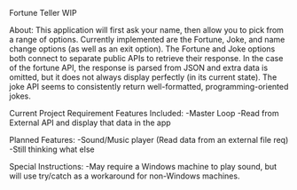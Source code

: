 Fortune Teller WIP

About:
This application will first ask your name, then allow you to pick from a range of options. Currently implemented are the Fortune, Joke, and name change options (as well as an exit option). The Fortune and Joke options both connect to separate public APIs to retrieve their response. In the case of the fortune API, the response is parsed from JSON and extra data is omitted, but it does not always display perfectly (in its current state). The joke API seems to consistently return well-formatted, programming-oriented jokes.

Current Project Requirement Features Included:
-Master Loop
-Read from External API and display that data in the app

Planned Features:
-Sound/Music player (Read data from an external file req)
-Still thinking what else

Special Instructions:
-May require a Windows machine to play sound, but will use try/catch as a workaround for non-Windows machines.

